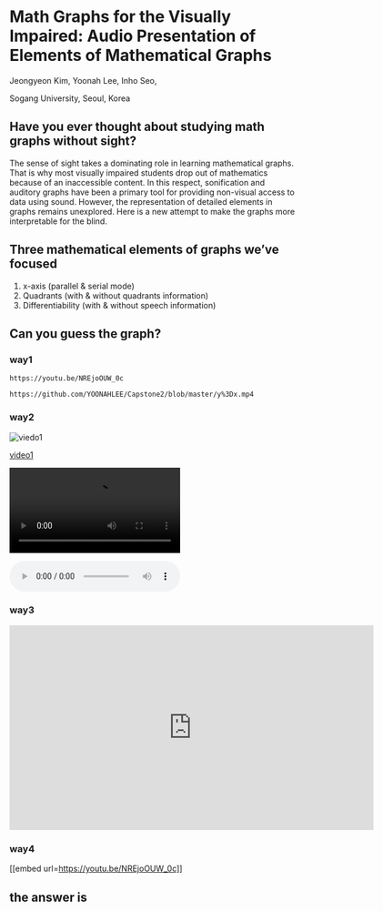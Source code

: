 # **Math Graphs for the Visually Impaired: Audio Presentation of Elements of Mathematical Graphs**
Jeongyeon Kim, Yoonah Lee, Inho Seo,

Sogang University, Seoul, Korea

## Have you ever thought about studying math graphs without sight?
 
The sense of sight takes a dominating role in learning mathematical graphs. That is why most visually impaired students drop out of mathematics because of an inaccessible content. In this respect, sonification and auditory graphs have been a primary tool for providing non-visual access to data using sound. However, the representation of detailed elements in graphs remains unexplored. Here is a new attempt to make the graphs more interpretable for the blind.




## Three mathematical elements of graphs we’ve focused
1. x-axis (parallel & serial mode)
2. Quadrants (with & without quadrants information)
3. Differentiability (with & without speech information)




## Can you guess the graph?
### way1
```player
https://youtu.be/NREjoOUW_0c
```

```player
https://github.com/YOONAHLEE/Capstone2/blob/master/y%3Dx.mp4
```

### way2
![viedo1](https://youtu.be/NREjoOUW_0c)

[video1](https://youtu.be/NREjoOUW_0c)

![video2](https://github.com/YOONAHLEE/Capstone2/blob/master/y%3Dx.mp4)


<audio controls="controls">
  <source type="audio/mp4" src="https://youtu.be/NREjoOUW_0c"></source>
  <source type="audio/webm" src="https://youtu.be/NREjoOUW_0c"></source>
  <p>Your browser does not support the audio element.</p>
</audio>



### way3
<html>
<div class="col-lg-8 col-sm-12 text-center mb-4">
              <iframe width="640" height="360" src="https://www.youtube.com/embed/NREjoOUW_0c" frameborder="0" allow="accelerometer; autoplay; encrypted-media; gyroscope; picture-in-picture" allowfullscreen></iframe>
</div>
</html>


### way4
[[embed url=https://youtu.be/NREjoOUW_0c]]

## the answer is
